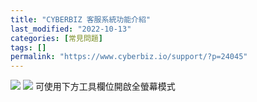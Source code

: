 ```yaml
---
title: "CYBERBIZ 客服系統功能介紹"
last_modified: "2022-10-13"
categories: [常見問題]
tags: []
permalink: "https://www.cyberbiz.io/support/?p=24045"
---
```


![](https://www.cyberbiz.io/support/wp-content/uploads/2021/08/企業版.png)
![](https://www.cyberbiz.io/support/wp-content/uploads/2021/12/fountain-pen.png) 可使用下方工具欄位開啟全螢幕模式

